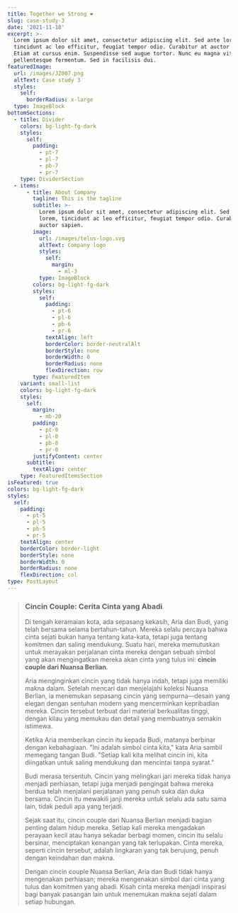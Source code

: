 ```yaml
---
title: Together we Strong ❤️
slug: case-study-3
date: '2021-11-18'
excerpt: >-
  Lorem ipsum dolor sit amet, consectetur adipiscing elit. Sed ante lorem,
  tincidunt ac leo efficitur, feugiat tempor odio. Curabitur at auctor sapien.
  Etiam at cursus enim. Suspendisse sed augue tortor. Nunc eu magna vitae lorem
  pellentesque fermentum. Sed in facilisis dui.
featuredImage:
  url: /images/JZ007.png
  altText: Case study 3
  styles:
    self:
      borderRadius: x-large
  type: ImageBlock
bottomSections:
  - title: Divider
    colors: bg-light-fg-dark
    styles:
      self:
        padding:
          - pt-7
          - pl-7
          - pb-7
          - pr-7
    type: DividerSection
  - items:
      - title: About Company
        tagline: This is the tagline
        subtitle: >-
          Lorem ipsum dolor sit amet, consectetur adipiscing elit. Sed ante
          lorem, tincidunt ac leo efficitur, feugiat tempor odio. Curabitur at
          auctor sapien.
        image:
          url: /images/telus-logo.svg
          altText: Company logo
          styles:
            self:
              margin:
                - ml-3
          type: ImageBlock
        colors: bg-light-fg-dark
        styles:
          self:
            padding:
              - pt-6
              - pl-6
              - pb-6
              - pr-6
            textAlign: left
            borderColor: border-neutralAlt
            borderStyle: none
            borderWidth: 0
            borderRadius: none
            flexDirection: row
        type: FeaturedItem
    variant: small-list
    colors: bg-light-fg-dark
    styles:
      self:
        margin:
          - mb-20
        padding:
          - pt-0
          - pl-0
          - pb-0
          - pr-0
        justifyContent: center
      subtitle:
        textAlign: center
    type: FeaturedItemsSection
isFeatured: true
colors: bg-light-fg-dark
styles:
  self:
    padding:
      - pt-5
      - pl-5
      - pb-5
      - pr-5
    textAlign: center
    borderColor: border-light
    borderStyle: none
    borderWidth: 0
    borderRadius: none
    flexDirection: col
type: PostLayout
---
```

> ### **Cincin Couple: Cerita Cinta yang Abadi**
>
> Di tengah keramaian kota, ada sepasang kekasih, Aria dan Budi, yang telah bersama selama bertahun-tahun. Mereka selalu percaya bahwa cinta sejati bukan hanya tentang kata-kata, tetapi juga tentang komitmen dan saling mendukung. Suatu hari, mereka memutuskan untuk merayakan perjalanan cinta mereka dengan sebuah simbol yang akan mengingatkan mereka akan cinta yang tulus ini: **cincin couple dari Nuansa Berlian**.
>
> Aria menginginkan cincin yang tidak hanya indah, tetapi juga memiliki makna dalam. Setelah mencari dan menjelajahi koleksi Nuansa Berlian, ia menemukan sepasang cincin yang sempurna—desain yang elegan dengan sentuhan modern yang mencerminkan kepribadian mereka. Cincin tersebut terbuat dari material berkualitas tinggi, dengan kilau yang memukau dan detail yang membuatnya semakin istimewa.
>
> Ketika Aria memberikan cincin itu kepada Budi, matanya berbinar dengan kebahagiaan. "Ini adalah simbol cinta kita," kata Aria sambil memegang tangan Budi. "Setiap kali kita melihat cincin ini, kita diingatkan untuk saling mendukung dan mencintai tanpa syarat."
>
> Budi merasa tersentuh. Cincin yang melingkari jari mereka tidak hanya menjadi perhiasan, tetapi juga menjadi pengingat bahwa mereka berdua telah menjalani perjalanan yang penuh suka dan duka bersama. Cincin itu mewakili janji mereka untuk selalu ada satu sama lain, tidak peduli apa yang terjadi.
>
> Sejak saat itu, cincin couple dari Nuansa Berlian menjadi bagian penting dalam hidup mereka. Setiap kali mereka mengadakan perayaan kecil atau hanya sekadar berbagi momen, cincin itu selalu bersinar, menciptakan kenangan yang tak terlupakan. Cinta mereka, seperti cincin tersebut, adalah lingkaran yang tak berujung, penuh dengan keindahan dan makna.
>
> Dengan cincin couple Nuansa Berlian, Aria dan Budi tidak hanya mengenakan perhiasan; mereka mengenakan simbol dari cinta yang tulus dan komitmen yang abadi. Kisah cinta mereka menjadi inspirasi bagi banyak pasangan lain untuk menemukan makna sejati dalam setiap hubungan.
>
>

